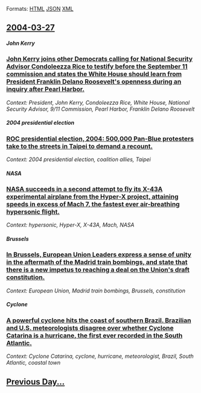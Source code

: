 
Formats: [HTML](2004/03/27/index.html)  [JSON](2004/03/27/index.json)  [XML](2004/03/27/index.xml)  

## [2004-03-27](/news/2004/03/27/index.md)

##### John Kerry
### [ John Kerry joins other Democrats calling for National Security Advisor Condoleezza Rice to testify before the September 11 commission and states the White House should learn from President Franklin Delano Roosevelt's openness during an inquiry after Pearl Harbor. ](/news/2004/03/27/john-kerry-joins-other-democrats-calling-for-national-security-advisor-condoleezza-rice-to-testify-before-the-september-11-commission-and-s.md)
_Context: President, John Kerry, Condoleezza Rice, White House, National Security Advisor, 9/11 Commission, Pearl Harbor, Franklin Delano Roosevelt_

##### 2004 presidential election
### [ ROC presidential election, 2004: 500,000 Pan-Blue protesters take to the streets in Taipei to demand a recount. ](/news/2004/03/27/roc-presidential-election-2004-500-000-pan-blue-protesters-take-to-the-streets-in-taipei-to-demand-a-recount.md)
_Context: 2004 presidential election, coalition allies, Taipei_

##### NASA
### [ NASA succeeds in a second attempt to fly its X-43A experimental airplane from the Hyper-X project, attaining speeds in excess of Mach 7, the fastest ever air-breathing hypersonic flight. ](/news/2004/03/27/nasa-succeeds-in-a-second-attempt-to-fly-its-x-43a-experimental-airplane-from-the-hyper-x-project-attaining-speeds-in-excess-of-mach-7-th.md)
_Context: hypersonic, Hyper-X, X-43A, Mach, NASA_

##### Brussels
### [ In Brussels, European Union Leaders express a sense of unity in the aftermath of the Madrid train bombings, and state that there is a new impetus to reaching a deal on the Union's draft constitution. ](/news/2004/03/27/in-brussels-european-union-leaders-express-a-sense-of-unity-in-the-aftermath-of-the-madrid-train-bombings-and-state-that-there-is-a-new-i.md)
_Context: European Union, Madrid train bombings, Brussels, constitution_

##### Cyclone
### [ A powerful cyclone hits the coast of southern Brazil. Brazilian and U.S. meteorologists disagree over whether Cyclone Catarina is a hurricane, the first ever recorded in the South Atlantic. ](/news/2004/03/27/a-powerful-cyclone-hits-the-coast-of-southern-brazil-brazilian-and-u-s-meteorologists-disagree-over-whether-cyclone-catarina-is-a-hurrica.md)
_Context: Cyclone Catarina, cyclone, hurricane, meteorologist, Brazil, South Atlantic, coastal town_

## [Previous Day...](/news/2004/03/26/index.md)


